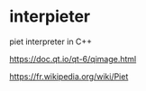 # interpieter

piet interpreter in C++

https://doc.qt.io/qt-6/qimage.html

https://fr.wikipedia.org/wiki/Piet
